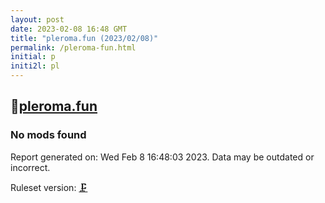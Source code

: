 ```yaml
---
layout: post
date: 2023-02-08 16:48 GMT
title: "pleroma.fun (2023/02/08)"
permalink: /pleroma-fun.html
initial: p
initi2l: pl
---
```


## 🐘[pleroma.fun](https://pleroma.fun)

### No mods found

Report generated on: Wed Feb  8 16:48:03 2023. Data may be outdated or incorrect.

Ruleset version: [🗜](/version-clamp)
